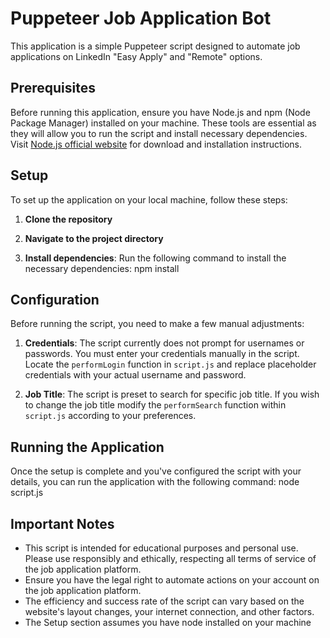 # Puppeteer Job Application Bot

This application is a simple Puppeteer script designed to automate job applications on LinkedIn "Easy Apply" and "Remote" options.

## Prerequisites

Before running this application, ensure you have Node.js and npm (Node Package Manager) installed on your machine. These tools are essential as they will allow you to run the script and install necessary dependencies. Visit [Node.js official website](https://nodejs.org/) for download and installation instructions.

## Setup

To set up the application on your local machine, follow these steps:

1. **Clone the repository**

2. **Navigate to the project directory**

3. **Install dependencies**: Run the following command to install the necessary dependencies: npm install

## Configuration

Before running the script, you need to make a few manual adjustments:

1. **Credentials**: The script currently does not prompt for usernames or passwords. You must enter your credentials manually in the script. Locate the `performLogin` function in `script.js` and replace placeholder credentials with your actual username and password.

2. **Job Title**: The script is preset to search for specific job title. If you wish to change the job title modify the `performSearch` function within `script.js` according to your preferences.

## Running the Application

Once the setup is complete and you've configured the script with your details, you can run the application with the following command: node script.js


## Important Notes

- This script is intended for educational purposes and personal use. Please use responsibly and ethically, respecting all terms of service of the job application platform.
- Ensure you have the legal right to automate actions on your account on the job application platform.
- The efficiency and success rate of the script can vary based on the website's layout changes, your internet connection, and other factors.
- The Setup section assumes you have node installed on your machine




